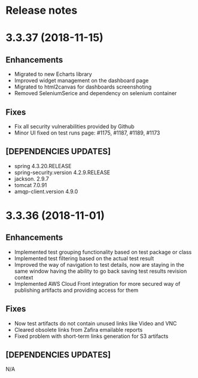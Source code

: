 # Release notes

3.3.37 (2018-11-15)
==================

## Enhancements
* Migrated to new Echarts library
* Improved widget management on the dashboard page
* Migrated to html2canvas for dashboards screenshoting
* Removed SeleniumSerice and dependency on selenium container

## Fixes
* Fix all security vulnerabilities provided by Github
* Minor UI fixed on test runs page: #1175, #1187, #1189, #1173 


## [DEPENDENCIES UPDATES]
* spring 4.3.20.RELEASE
* spring-security.version 4.2.9.RELEASE
* jackson. 2.9.7
* tomcat 7.0.91
* amqp-client.version 4.9.0


3.3.36 (2018-11-01)
==================

## Enhancements

* Implemented test grouping functionality based on test package or class
* Implemented test filtering based on the actual test result
* Improved the way of navigation to test details, now are staying in the same window having the ability to go back saving test results revision context
* Implemented AWS Cloud Front integration for more secured way of publishing artifacts and providing access for them

## Fixes
* Now test artifacts do not contain unused links like Video and VNC
* Cleared obsolete links from Zafira emailable reports 
* Fixed problem with short-term links generation for S3 artifacts

## [DEPENDENCIES UPDATES]
N/A
